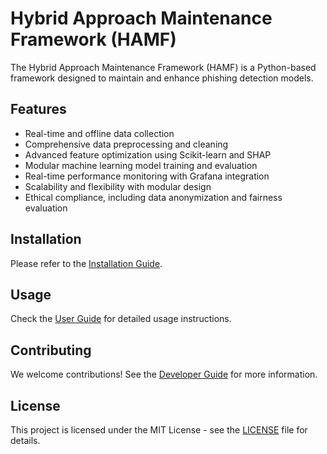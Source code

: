 
# Hybrid Approach Maintenance Framework (HAMF)

The Hybrid Approach Maintenance Framework (HAMF) is a Python-based framework designed to maintain and enhance phishing detection models.

## Features
- Real-time and offline data collection
- Comprehensive data preprocessing and cleaning
- Advanced feature optimization using Scikit-learn and SHAP
- Modular machine learning model training and evaluation
- Real-time performance monitoring with Grafana integration
- Scalability and flexibility with modular design
- Ethical compliance, including data anonymization and fairness evaluation

## Installation
Please refer to the [Installation Guide](docs/INSTALLATION.md).

## Usage
Check the [User Guide](docs/USER_GUIDE.md) for detailed usage instructions.

## Contributing
We welcome contributions! See the [Developer Guide](docs/DEVELOPER_GUIDE.md) for more information.

## License
This project is licensed under the MIT License - see the [LICENSE](LICENSE) file for details.
